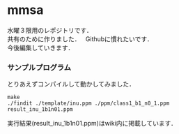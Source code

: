 # mmsa

水曜３限用のレポジトリです．  
共有のために作りました．  
Githubに慣れたいです．  
今後編集していきます．  

### サンプルプログラム

とりあえずコンパイルして動かしてみました．  

```
make
./findit ./template/inu.ppm ./ppm/class1_b1_n0_1.ppm result_inu_1b1n01.ppm
```

実行結果(result_inu_1b1n01.ppm)はwiki内に掲載しています．


